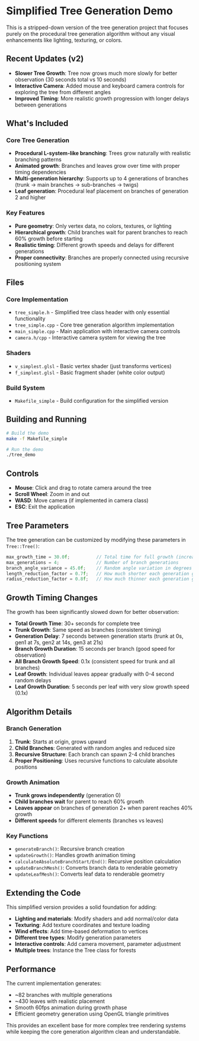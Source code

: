 # Simplified Tree Generation Demo

This is a stripped-down version of the tree generation project that focuses purely on the procedural tree generation algorithm without any visual enhancements like lighting, texturing, or colors.

## Recent Updates (v2)

- **Slower Tree Growth**: Tree now grows much more slowly for better observation (30 seconds total vs 10 seconds)
- **Interactive Camera**: Added mouse and keyboard camera controls for exploring the tree from different angles
- **Improved Timing**: More realistic growth progression with longer delays between generations

## What's Included

### Core Tree Generation
- **Procedural L-system-like branching**: Trees grow naturally with realistic branching patterns
- **Animated growth**: Branches and leaves grow over time with proper timing dependencies
- **Multi-generation hierarchy**: Supports up to 4 generations of branches (trunk → main branches → sub-branches → twigs)
- **Leaf generation**: Procedural leaf placement on branches of generation 2 and higher

### Key Features
- **Pure geometry**: Only vertex data, no colors, textures, or lighting
- **Hierarchical growth**: Child branches wait for parent branches to reach 60% growth before starting
- **Realistic timing**: Different growth speeds and delays for different generations
- **Proper connectivity**: Branches are properly connected using recursive positioning system

## Files

### Core Implementation
- `tree_simple.h` - Simplified tree class header with only essential functionality
- `tree_simple.cpp` - Core tree generation algorithm implementation
- `main_simple.cpp` - Main application with interactive camera controls
- `camera.h/cpp` - Interactive camera system for viewing the tree

### Shaders
- `v_simplest.glsl` - Basic vertex shader (just transforms vertices)
- `f_simplest.glsl` - Basic fragment shader (white color output)

### Build System
- `Makefile_simple` - Build configuration for the simplified version

## Building and Running

```bash
# Build the demo
make -f Makefile_simple

# Run the demo
./tree_demo
```

## Controls
- **Mouse**: Click and drag to rotate camera around the tree
- **Scroll Wheel**: Zoom in and out
- **WASD**: Move camera (if implemented in camera class)
- **ESC**: Exit the application

## Tree Parameters

The tree generation can be customized by modifying these parameters in `Tree::Tree()`:

```cpp
max_growth_time = 30.0f;          // Total time for full growth (increased for slower growth)
max_generations = 4;              // Number of branch generations
branch_angle_variance = 45.0f;    // Random angle variation in degrees
length_reduction_factor = 0.7f;   // How much shorter each generation gets
radius_reduction_factor = 0.8f;   // How much thinner each generation gets
```

## Growth Timing Changes

The growth has been significantly slowed down for better observation:
- **Total Growth Time**: 30+ seconds for complete tree
- **Trunk Growth**: Same speed as branches (consistent timing)
- **Generation Delay**: 7 seconds between generation starts (trunk at 0s, gen1 at 7s, gen2 at 14s, gen3 at 21s)
- **Branch Growth Duration**: 15 seconds per branch (good speed for observation)
- **All Branch Growth Speed**: 0.1x (consistent speed for trunk and all branches)
- **Leaf Growth**: Individual leaves appear gradually with 0-4 second random delays
- **Leaf Growth Duration**: 5 seconds per leaf with very slow growth speed (0.1x)

## Algorithm Details

### Branch Generation
1. **Trunk**: Starts at origin, grows upward
2. **Child Branches**: Generated with random angles and reduced size
3. **Recursive Structure**: Each branch can spawn 2-4 child branches
4. **Proper Positioning**: Uses recursive functions to calculate absolute positions

### Growth Animation
- **Trunk grows independently** (generation 0)
- **Child branches wait** for parent to reach 60% growth
- **Leaves appear** on branches of generation 2+ when parent reaches 40% growth
- **Different speeds** for different elements (branches vs leaves)

### Key Functions
- `generateBranch()`: Recursive branch creation
- `updateGrowth()`: Handles growth animation timing
- `calculateAbsoluteBranchStart/End()`: Recursive position calculation
- `updateBranchMesh()`: Converts branch data to renderable geometry
- `updateLeafMesh()`: Converts leaf data to renderable geometry

## Extending the Code

This simplified version provides a solid foundation for adding:
- **Lighting and materials**: Modify shaders and add normal/color data
- **Texturing**: Add texture coordinates and texture loading
- **Wind effects**: Add time-based deformation to vertices
- **Different tree types**: Modify generation parameters
- **Interactive controls**: Add camera movement, parameter adjustment
- **Multiple trees**: Instance the Tree class for forests

## Performance

The current implementation generates:
- ~82 branches with multiple generations
- ~430 leaves with realistic placement
- Smooth 60fps animation during growth phase
- Efficient geometry generation using OpenGL triangle primitives

This provides an excellent base for more complex tree rendering systems while keeping the core generation algorithm clean and understandable.
